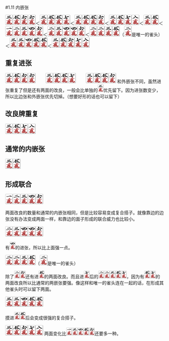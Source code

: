 #1.11 内嵌张

<img src='https://raw.githubusercontent.com/matsumatsu233/mtc/master/sources/mj-tactics/3m.gif' alt='3m' height='32px'><img src='https://raw.githubusercontent.com/matsumatsu233/mtc/master/sources/mj-tactics/5m.gif' alt='5m' height='32px'><img src='https://raw.githubusercontent.com/matsumatsu233/mtc/master/sources/mj-tactics/6m.gif' alt='6m' height='32px'><img src='https://raw.githubusercontent.com/matsumatsu233/mtc/master/sources/mj-tactics/6m.gif' alt='6m' height='32px'>＜<img src='https://raw.githubusercontent.com/matsumatsu233/mtc/master/sources/mj-tactics/3m.gif' alt='3m' height='32px'><img src='https://raw.githubusercontent.com/matsumatsu233/mtc/master/sources/mj-tactics/5m.gif' alt='5m' height='32px'><img src='https://raw.githubusercontent.com/matsumatsu233/mtc/master/sources/mj-tactics/5m.gif' alt='5m' height='32px'><img src='https://raw.githubusercontent.com/matsumatsu233/mtc/master/sources/mj-tactics/7m.gif' alt='7m' height='32px'>＜<img src='https://raw.githubusercontent.com/matsumatsu233/mtc/master/sources/mj-tactics/3m.gif' alt='3m' height='32px'><img src='https://raw.githubusercontent.com/matsumatsu233/mtc/master/sources/mj-tactics/5m.gif' alt='5m' height='32px'><img src='https://raw.githubusercontent.com/matsumatsu233/mtc/master/sources/mj-tactics/5m.gif' alt='5m' height='32px'><img src='https://raw.githubusercontent.com/matsumatsu233/mtc/master/sources/mj-tactics/6m.gif' alt='6m' height='32px'>＜<img src='https://raw.githubusercontent.com/matsumatsu233/mtc/master/sources/mj-tactics/3m.gif' alt='3m' height='32px'><img src='https://raw.githubusercontent.com/matsumatsu233/mtc/master/sources/mj-tactics/5m.gif' alt='5m' height='32px'><img src='https://raw.githubusercontent.com/matsumatsu233/mtc/master/sources/mj-tactics/7m.gif' alt='7m' height='32px'><img src='https://raw.githubusercontent.com/matsumatsu233/mtc/master/sources/mj-tactics/8m.gif' alt='8m' height='32px'>＜<img src='https://raw.githubusercontent.com/matsumatsu233/mtc/master/sources/mj-tactics/3m.gif' alt='3m' height='32px'><img src='https://raw.githubusercontent.com/matsumatsu233/mtc/master/sources/mj-tactics/5m.gif' alt='5m' height='32px'>＜<img src='https://raw.githubusercontent.com/matsumatsu233/mtc/master/sources/mj-tactics/1m.gif' alt='1m' height='32px'><img src='https://raw.githubusercontent.com/matsumatsu233/mtc/master/sources/mj-tactics/2m.gif' alt='2m' height='32px'><img src='https://raw.githubusercontent.com/matsumatsu233/mtc/master/sources/mj-tactics/3m.gif' alt='3m' height='32px'><img src='https://raw.githubusercontent.com/matsumatsu233/mtc/master/sources/mj-tactics/4m.gif' alt='4m' height='32px'><img src='https://raw.githubusercontent.com/matsumatsu233/mtc/master/sources/mj-tactics/6m.gif' alt='6m' height='32px'>＜<img src='https://raw.githubusercontent.com/matsumatsu233/mtc/master/sources/mj-tactics/2m.gif' alt='2m' height='32px'><img src='https://raw.githubusercontent.com/matsumatsu233/mtc/master/sources/mj-tactics/3m.gif' alt='3m' height='32px'><img src='https://raw.githubusercontent.com/matsumatsu233/mtc/master/sources/mj-tactics/4m.gif' alt='4m' height='32px'><img src='https://raw.githubusercontent.com/matsumatsu233/mtc/master/sources/mj-tactics/4m.gif' alt='4m' height='32px'><img src='https://raw.githubusercontent.com/matsumatsu233/mtc/master/sources/mj-tactics/6m.gif' alt='6m' height='32px'>＜<img src='https://raw.githubusercontent.com/matsumatsu233/mtc/master/sources/mj-tactics/2m.gif' alt='2m' height='32px'><img src='https://raw.githubusercontent.com/matsumatsu233/mtc/master/sources/mj-tactics/2m.gif' alt='2m' height='32px'><img src='https://raw.githubusercontent.com/matsumatsu233/mtc/master/sources/mj-tactics/3m.gif' alt='3m' height='32px'><img src='https://raw.githubusercontent.com/matsumatsu233/mtc/master/sources/mj-tactics/5m.gif' alt='5m' height='32px'>（<img src='https://raw.githubusercontent.com/matsumatsu233/mtc/master/sources/mj-tactics/2m.gif' alt='2m' height='32px'>是唯一的雀头）＜<img src='https://raw.githubusercontent.com/matsumatsu233/mtc/master/sources/mj-tactics/3m.gif' alt='3m' height='32px'><img src='https://raw.githubusercontent.com/matsumatsu233/mtc/master/sources/mj-tactics/3m.gif' alt='3m' height='32px'><img src='https://raw.githubusercontent.com/matsumatsu233/mtc/master/sources/mj-tactics/4m.gif' alt='4m' height='32px'><img src='https://raw.githubusercontent.com/matsumatsu233/mtc/master/sources/mj-tactics/5m.gif' alt='5m' height='32px'><img src='https://raw.githubusercontent.com/matsumatsu233/mtc/master/sources/mj-tactics/5m.gif' alt='5m' height='32px'>＜<img src='https://raw.githubusercontent.com/matsumatsu233/mtc/master/sources/mj-tactics/3m.gif' alt='3m' height='32px'><img src='https://raw.githubusercontent.com/matsumatsu233/mtc/master/sources/mj-tactics/5m.gif' alt='5m' height='32px'><img src='https://raw.githubusercontent.com/matsumatsu233/mtc/master/sources/mj-tactics/6m.gif' alt='6m' height='32px'><img src='https://raw.githubusercontent.com/matsumatsu233/mtc/master/sources/mj-tactics/7m.gif' alt='7m' height='32px'><img src='https://raw.githubusercontent.com/matsumatsu233/mtc/master/sources/mj-tactics/8m.gif' alt='8m' height='32px'>

## 重复进张
<img src='https://raw.githubusercontent.com/matsumatsu233/mtc/master/sources/mj-tactics/3m.gif' alt='3m' height='32px'><img src='https://raw.githubusercontent.com/matsumatsu233/mtc/master/sources/mj-tactics/5m.gif' alt='5m' height='32px'><img src='https://raw.githubusercontent.com/matsumatsu233/mtc/master/sources/mj-tactics/6m.gif' alt='6m' height='32px'><img src='https://raw.githubusercontent.com/matsumatsu233/mtc/master/sources/mj-tactics/6m.gif' alt='6m' height='32px'><span style='margin-right:24px'>&nbsp;&nbsp;</span><img src='https://raw.githubusercontent.com/matsumatsu233/mtc/master/sources/mj-tactics/3m.gif' alt='3m' height='32px'><img src='https://raw.githubusercontent.com/matsumatsu233/mtc/master/sources/mj-tactics/5m.gif' alt='5m' height='32px'><img src='https://raw.githubusercontent.com/matsumatsu233/mtc/master/sources/mj-tactics/5m.gif' alt='5m' height='32px'><img src='https://raw.githubusercontent.com/matsumatsu233/mtc/master/sources/mj-tactics/7m.gif' alt='7m' height='32px'><span style='margin-right:24px'>&nbsp;&nbsp;</span><img src='https://raw.githubusercontent.com/matsumatsu233/mtc/master/sources/mj-tactics/3m.gif' alt='3m' height='32px'><img src='https://raw.githubusercontent.com/matsumatsu233/mtc/master/sources/mj-tactics/5m.gif' alt='5m' height='32px'><img src='https://raw.githubusercontent.com/matsumatsu233/mtc/master/sources/mj-tactics/5m.gif' alt='5m' height='32px'><img src='https://raw.githubusercontent.com/matsumatsu233/mtc/master/sources/mj-tactics/6m.gif' alt='6m' height='32px'>
和外嵌张不同，虽然进张重复了但是还有两面的改良，一般会比单独的<img src='https://raw.githubusercontent.com/matsumatsu233/mtc/master/sources/mj-tactics/3m.gif' alt='3m' height='24px'>优先留下。因为进张数变少，所以比边张和外嵌张优先切掉。（想要好形的话也可以留下）

## 改良牌重复

<img src='https://raw.githubusercontent.com/matsumatsu233/mtc/master/sources/mj-tactics/3m.gif' alt='3m' height='32px'><img src='https://raw.githubusercontent.com/matsumatsu233/mtc/master/sources/mj-tactics/5m.gif' alt='5m' height='32px'><img src='https://raw.githubusercontent.com/matsumatsu233/mtc/master/sources/mj-tactics/7m.gif' alt='7m' height='32px'><img src='https://raw.githubusercontent.com/matsumatsu233/mtc/master/sources/mj-tactics/8m.gif' alt='8m' height='32px'>

## 通常的内嵌张

<img src='https://raw.githubusercontent.com/matsumatsu233/mtc/master/sources/mj-tactics/3m.gif' alt='3m' height='32px'><img src='https://raw.githubusercontent.com/matsumatsu233/mtc/master/sources/mj-tactics/5m.gif' alt='5m' height='32px'>

## 形成联合

<img src='https://raw.githubusercontent.com/matsumatsu233/mtc/master/sources/mj-tactics/1m.gif' alt='1m' height='32px'><img src='https://raw.githubusercontent.com/matsumatsu233/mtc/master/sources/mj-tactics/2m.gif' alt='2m' height='32px'><img src='https://raw.githubusercontent.com/matsumatsu233/mtc/master/sources/mj-tactics/3m.gif' alt='3m' height='32px'><img src='https://raw.githubusercontent.com/matsumatsu233/mtc/master/sources/mj-tactics/4m.gif' alt='4m' height='32px'><img src='https://raw.githubusercontent.com/matsumatsu233/mtc/master/sources/mj-tactics/6m.gif' alt='6m' height='32px'>

两面改良的数量和通常的内嵌张相同，但是比较容易变成复合搭子。就像靠边的边张没有办法变成两面一样，和靠边的面子形成的联合威力也比较小。

<img src='https://raw.githubusercontent.com/matsumatsu233/mtc/master/sources/mj-tactics/2m.gif' alt='2m' height='32px'><img src='https://raw.githubusercontent.com/matsumatsu233/mtc/master/sources/mj-tactics/3m.gif' alt='3m' height='32px'><img src='https://raw.githubusercontent.com/matsumatsu233/mtc/master/sources/mj-tactics/4m.gif' alt='4m' height='32px'><img src='https://raw.githubusercontent.com/matsumatsu233/mtc/master/sources/mj-tactics/4m.gif' alt='4m' height='32px'><img src='https://raw.githubusercontent.com/matsumatsu233/mtc/master/sources/mj-tactics/6m.gif' alt='6m' height='32px'>

有<img src='https://raw.githubusercontent.com/matsumatsu233/mtc/master/sources/mj-tactics/4m.gif' alt='4m' height='24px'>的进张，所以比上面强一点。

<img src='https://raw.githubusercontent.com/matsumatsu233/mtc/master/sources/mj-tactics/2m.gif' alt='2m' height='32px'><img src='https://raw.githubusercontent.com/matsumatsu233/mtc/master/sources/mj-tactics/2m.gif' alt='2m' height='32px'><img src='https://raw.githubusercontent.com/matsumatsu233/mtc/master/sources/mj-tactics/3m.gif' alt='3m' height='32px'><img src='https://raw.githubusercontent.com/matsumatsu233/mtc/master/sources/mj-tactics/5m.gif' alt='5m' height='32px'>（<img src='https://raw.githubusercontent.com/matsumatsu233/mtc/master/sources/mj-tactics/2m.gif' alt='2m' height='32px'>是唯一的雀头）

除了<img src='https://raw.githubusercontent.com/matsumatsu233/mtc/master/sources/mj-tactics/2m.gif' alt='2m' height='24px'><img src='https://raw.githubusercontent.com/matsumatsu233/mtc/master/sources/mj-tactics/6m.gif' alt='6m' height='24px'>还有进<img src='https://raw.githubusercontent.com/matsumatsu233/mtc/master/sources/mj-tactics/5m.gif' alt='5m' height='24px'>的两面改良。而且进<img src='https://raw.githubusercontent.com/matsumatsu233/mtc/master/sources/mj-tactics/7m.gif' alt='7m' height='24px'>后的<img src='https://raw.githubusercontent.com/matsumatsu233/mtc/master/sources/mj-tactics/2m.gif' alt='2m' height='24px'><img src='https://raw.githubusercontent.com/matsumatsu233/mtc/master/sources/mj-tactics/2m.gif' alt='2m' height='24px'><img src='https://raw.githubusercontent.com/matsumatsu233/mtc/master/sources/mj-tactics/3m.gif' alt='3m' height='24px'><img src='https://raw.githubusercontent.com/matsumatsu233/mtc/master/sources/mj-tactics/5m.gif' alt='5m' height='24px'><img src='https://raw.githubusercontent.com/matsumatsu233/mtc/master/sources/mj-tactics/7m.gif' alt='7m' height='24px'>，因为有<img src='https://raw.githubusercontent.com/matsumatsu233/mtc/master/sources/mj-tactics/5m.gif' alt='5m' height='24px'><img src='https://raw.githubusercontent.com/matsumatsu233/mtc/master/sources/mj-tactics/7m.gif' alt='7m' height='24px'>的两面改良所以比通常的两嵌张要强。像这样和唯一的雀头连在一起的话，在形成其他雀头时可以留下两面。

<img src='https://raw.githubusercontent.com/matsumatsu233/mtc/master/sources/mj-tactics/3m.gif' alt='3m' height='32px'><img src='https://raw.githubusercontent.com/matsumatsu233/mtc/master/sources/mj-tactics/3m.gif' alt='3m' height='32px'><img src='https://raw.githubusercontent.com/matsumatsu233/mtc/master/sources/mj-tactics/4m.gif' alt='4m' height='32px'><img src='https://raw.githubusercontent.com/matsumatsu233/mtc/master/sources/mj-tactics/5m.gif' alt='5m' height='32px'><img src='https://raw.githubusercontent.com/matsumatsu233/mtc/master/sources/mj-tactics/5m.gif' alt='5m' height='32px'>

摸进<img src='https://raw.githubusercontent.com/matsumatsu233/mtc/master/sources/mj-tactics/3m.gif' alt='3m' height='24px'><img src='https://raw.githubusercontent.com/matsumatsu233/mtc/master/sources/mj-tactics/5m.gif' alt='5m' height='24px'>后会变成很强的复合搭子。

<img src='https://raw.githubusercontent.com/matsumatsu233/mtc/master/sources/mj-tactics/3m.gif' alt='3m' height='32px'><img src='https://raw.githubusercontent.com/matsumatsu233/mtc/master/sources/mj-tactics/5m.gif' alt='5m' height='32px'><img src='https://raw.githubusercontent.com/matsumatsu233/mtc/master/sources/mj-tactics/6m.gif' alt='6m' height='32px'><img src='https://raw.githubusercontent.com/matsumatsu233/mtc/master/sources/mj-tactics/7m.gif' alt='7m' height='32px'><img src='https://raw.githubusercontent.com/matsumatsu233/mtc/master/sources/mj-tactics/8m.gif' alt='8m' height='32px'>
两面变化比<img src='https://raw.githubusercontent.com/matsumatsu233/mtc/master/sources/mj-tactics/1m.gif' alt='1m' height='24px'><img src='https://raw.githubusercontent.com/matsumatsu233/mtc/master/sources/mj-tactics/3m.gif' alt='3m' height='24px'><img src='https://raw.githubusercontent.com/matsumatsu233/mtc/master/sources/mj-tactics/4m.gif' alt='4m' height='24px'><img src='https://raw.githubusercontent.com/matsumatsu233/mtc/master/sources/mj-tactics/5m.gif' alt='5m' height='24px'><img src='https://raw.githubusercontent.com/matsumatsu233/mtc/master/sources/mj-tactics/6m.gif' alt='6m' height='24px'>还要多一种。
